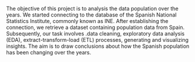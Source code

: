 The objective of this project is to analysis the data population over the years. We started connecting to the database of the Spanish National Statistics Institute, commonly known as INE.
After establishing the connection, we retrieve a dataset containing population data from Spain. Subsequently, our task involves .data cleaning, exploratory data analysis (EDA), extract-transform-load (ETL) processes, generating and visualizing insights.
The aim is to draw conclusions about how the Spanish population has been changing over the years.
